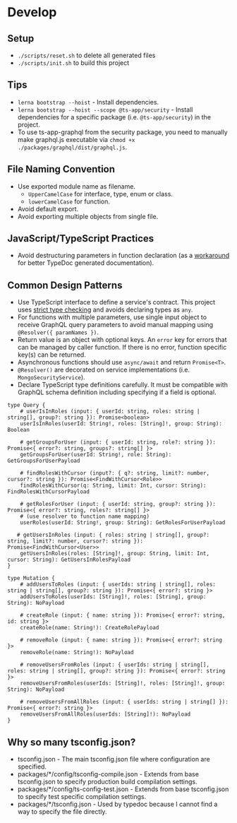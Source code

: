 # Develop

## Setup

* `./scripts/reset.sh` to delete all generated files 
* `./scripts/init.sh` to build this project

## Tips

* `lerna bootstrap --hoist` - Install dependencies.
* `lerna bootstrap --hoist --scope @ts-app/security` - Install dependencies for a specific package (i.e. `@ts-app/security`) in the project.
* To use ts-app-graphql from the security package, you need to manually make graphql.js executable via `chmod +x ./packages/graphql/dist/graphql.js`.

## File Naming Convention

* Use exported module name as filename.
  * `UpperCamelCase` for interface, type, enum or class.
  * `lowerCamelCase` for function.
* Avoid default export.
* Avoid exporting multiple objects from single file.

## JavaScript/TypeScript Practices

* Avoid destructuring parameters in function declaration (as a [workaround](https://github.com/TypeStrong/typedoc/issues/653) for better TypeDoc generated documentation).

## Common Design Patterns

* Use TypeScript interface to define a service's contract. This project uses [strict type checking](https://blog.mariusschulz.com/2017/06/09/typescript-2-3-the-strict-compiler-option#strict-type-checking-options) and avoids declaring types as `any`.
* For functions with multiple parameters, use single input object to receive GraphQL query parameters to avoid manual mapping using `@Resolver({ paramNames })`. 
* Return value is an object with optional keys. An `error` key for errors that can be managed by caller function. If there is no error, function specific key(s) can be returned.
* Asynchronous functions should use `async/await` and return `Promise<T>`.
* `@Resolver()` are decorated on service implementations (i.e. `MongoSecurityService`).
* Declare TypeScript type definitions carefully. It must be compatible with GraphQL schema definition including specifying if a field is optional.  
```
type Query {
    # userIsInRoles (input: { userId: string, roles: string | string[], group?: string }): Promise<boolean>
    userIsInRoles(userId: String!, roles: [String]!, group: String): Boolean
    
    # getGroupsForUser (input: { userId: string, role?: string }): Promise<{ error?: string, groups?: string[] }>
    getGroupsForUser(userId: String!, role: String): GetGroupsForUserPayload
    
    # findRolesWithCursor (input?: { q?: string, limit?: number, cursor?: string }): Promise<FindWithCursor<Role>>
    findRolesWithCursor(q: String, limit: Int, cursor: String): FindRolesWithCursorPayload
    
    # getRolesForUser (input: { userId: string, group?: string }): Promise<{ error?: string, roles?: string[] }>
    # (use resolver to function name mapping) 
    userRoles(userId: String!, group: String): GetRolesForUserPayload
    
   # getUsersInRoles (input: { roles: string | string[], group?: string, limit?: number, cursor?: string }): Promise<FindWithCursor<User>>
    getUsersInRoles(roles: [String]!, group: String, limit: Int, cursor: String): GetUsersInRolesPayload
}

type Mutation {
    # addUsersToRoles (input: { userIds: string | string[], roles: string | string[], group?: string }): Promise<{ error?: string }>
    addUsersToRoles(userIds: [String]!, roles: [String], group: String): NoPayload
    
    # createRole (input: { name: string }): Promise<{ error?: string, id: string }>
    createRole(name: String!): CreateRolePayload
    
    # removeRole (input: { name: string }): Promise<{ error?: string }>
    removeRole(name: String!): NoPayload
    
    # removeUsersFromRoles (input: { userIds: string | string[], roles: string | string[], group?: string }): Promise<{ error?: string }>
    removeUsersFromRoles(userIds: [String]!, roles: [String]!, group: String): NoPayload
    
    # removeUsersFromAllRoles (input: { userIds: string | string[] }): Promise<{ error?: string }>
    removeUsersFromAllRoles(userIds: [String]!): NoPayload
}
```

## Why so many tsconfig.json?

* tsconfig.json - The main tsconfig.json file where configuration are specified. 
* packages/*/config/tsconfig-compile.json - Extends from base tsconfig.json to specify production build compilation settings.
* packages/*/config/ts-config-test.json - Extends from base tsconfig.json to specify test specific compilation settings.
* packages/*/tsconfig.json - Used by typedoc because I cannot find a way to specify the file directly.
